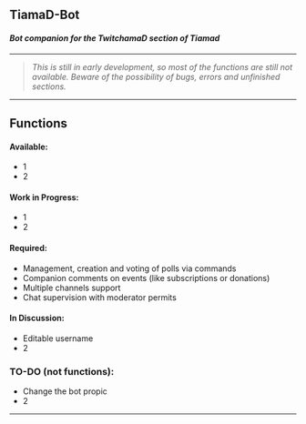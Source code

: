## TiamaD-Bot
#### *Bot companion for the TwitchamaD section of Tiamad*

---

>*This is still in early development, so most of the functions are still not available. Beware of the possibility of bugs, errors and unfinished sections.*

---

## Functions

#### Available:
- 1
- 2
#### Work in Progress:
- 1
- 2

#### Required:
- Management, creation and voting of polls via commands
- Companion comments on events (like subscriptions or donations)
- Multiple channels support
- Chat supervision with moderator permits

#### In Discussion:
- Editable username
- 2

### TO-DO (not functions):
- Change the bot propic
- 2

---

